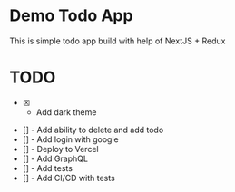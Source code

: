 # Demo Todo App

This is simple todo app build with help of NextJS + Redux

# TODO

-   [x] -   Add dark theme
-   [] - Add ability to delete and add todo
-   [] - Add login with google
-   [] - Deploy to Vercel
-   [] - Add GraphQL
-   [] - Add tests
-   [] - Add CI/CD with tests
